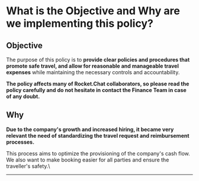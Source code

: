 # What is the Objective and Why are we implementing this policy?

## **Objective**

The purpose of this policy is to **provide clear policies and procedures that promote safe travel, and allow for reasonable and manageable travel expenses** while maintaining the necessary controls and accountability.

**The policy affects many of Rocket.Chat collaborators, so please read the policy carefully and do not hesitate in contact the Finance Team in case of any doubt.**

## **Why**

**Due to the company's growth and increased hiring, it became very relevant the need of standardizing the travel request and reimbursement processes.**

This process aims to optimize the provisioning of the company's cash flow. We also want to make booking easier for all parties and ensure the traveller's safety.\
****
